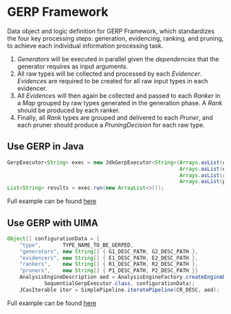 GERP Framework
==============

Data object and logic definition for GERP Framework, which standardizes the four key processing steps: generation, evidencing, ranking, and pruning, to achieve each individual information processing task.

1. *Generators* will be executed in parallel given the _dependencies_ that the generator requires as input arguments.
2. All raw types will be collected and processed by each *Evidencer*. *Evidence*s are required to be created for all raw input types in each evidencer.
3. All *Evidence*s will then again be collected and passed to each *Ranker* in a _Map_ grouped by raw types generated in the generation phase. A *Rank* should be produced by each ranker.
4. Finally, all *Rank* types are grouped and delivered to each *Pruner*, and each pruner should produce a *PruningDecision* for each raw type.

Use GERP in Java
----------------

```java
GerpExecutor<String> exec = new JdkGerpExecutor<String>(Arrays.asList(g1, g2),
                                                        Arrays.asList(e1, e2),
                                                        Arrays.asList(r1, r2),
                                                        Arrays.asList(p1, p2));
List<String> results = exec.run(new ArrayList<>());
```

Full example can be found [here]()

Use GERP with UIMA
------------------

```java
Object[] configurationData = {
    "type",       TYPE_NAME_TO_BE_GERPED,
    "generators", new String[] { G1_DESC_PATH, G2_DESC_PATH },
    "evidencers", new String[] { E1_DESC_PATH, E2_DESC_PATH },
    "rankers",    new String[] { R1_DESC_PATH, R2_DESC_PATH },
    "pruners",    new String[] { P1_DESC_PATH, P2_DESC_PATH }}
    AnalysisEngineDescription aed = AnalysisEngineFactory.createEngineDescription(
            SequentialGerpExecutor.class, configurationData);
    JCasIterable iter = SimplePipeline.iteratePipeline(CR_DESC, aed);
```

Full example can be found [here]()

